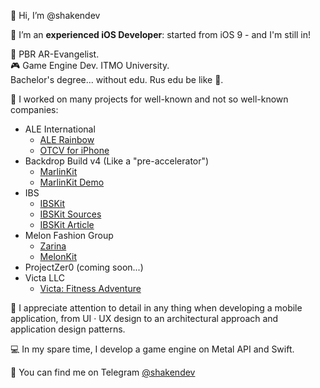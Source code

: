 👋 Hi, I’m @shakendev

 I’m an **experienced iOS Developer**: started from iOS 9 - and I'm still in!

🌃 PBR AR-Evangelist.  
🎮 Game Engine Dev. ITMO University.  
Bachelor's degree... without edu. Rus edu be like 🤡.

👔 I worked on many projects for well-known and not so well-known companies:
* ALE International
  * [ALE Rainbow](https://apps.apple.com/ru/app/ale-rainbow/id1053514112?l=en)
  * [OTCV for iPhone](https://apps.apple.com/ru/app/otcv-for-iphone/id461404180?l=en)
* Backdrop Build v4 (Like a "pre-accelerator")
  * [MarlinKit](https://github.com/shakendev/MarlinKit)
  * [MarlinKit Demo](https://github.com/shakendev/MarlinKit-Demo)
* IBS
  * [IBSKit](https://github.com/IBS-Mobile-iOS/IBSKit)
  * [IBSKit Sources](https://github.com/IBS-Mobile-iOS/IBSKit-Sources)
  * [IBSKit Article](https://habr.com/ru/company/ibs/blog/712162/)
* Melon Fashion Group
  * [Zarina](https://apps.apple.com/ru/app/zarina-%D0%BE%D0%B4%D0%B5%D0%B6%D0%B4%D0%B0-%D0%B8-%D0%B0%D0%BA%D1%81%D0%B5%D1%81%D1%81%D1%83%D0%B0%D1%80%D1%8B/id1640213769?l=en)
  * [MelonKit](https://github.com/Melon-Fashion-Group/MelonKit-iOS)
* ProjectZer0 (coming soon...)
* Victa LLC
  * [Victa: Fitness Adventure](https://apps.apple.com/ru/app/victa-fitness-adventure/id6443617052?l=en)

🌃 I appreciate attention to detail in any thing when developing a mobile application, from UI · UX design to an architectural approach and application design patterns.

💻 In my spare time, I develop a game engine on Metal API and Swift.

💬 You can find me on Telegram [@shakendev](https://t.me/shakendev)
